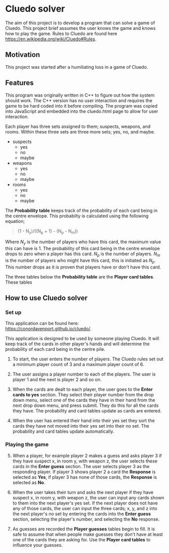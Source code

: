 # Cluedo solver
The aim of this project is to develop a program that can solve a game of Cluedo. This project brief assumes the user knows the game and knows how to play the game. Rules to Cluedo are found here https://en.wikipedia.org/wiki/Cluedo#Rules.

## Motivation
This project was started after a humiliating loss in a game of Cluedo.

## Features
This program was originally written in C++ to figure out how the system should work. The C++ version has no user interaction and requires the game to be hard coded into it before compiling. The program was copied into JavaScript and embedded into the cluedo.html page to allow for user interaction.

Each player has three sets assigned to them; suspects, weapons, and rooms. Within these three sets are three more sets; yes, no, and maybe.


*	suspects
	*	yes
	*	no
	*	maybe
*	weapons
	*	yes
	*	no
	*	maybe
*	rooms
	*	yes
	*	no
	*	maybe


The **Probability table** keeps track of the probability of each card being in the centre envelope. This probabilty is calculated using the following equation;	

>(1 - N<sub>y</sub>)/((N<sub>p</sub> + 1) - (N<sub>p</sub> - N<sub>m</sub>))

Where *N<sub>y</sub>* is the number of players who have this card, the maximum value this can have is 1. The probability of this card being in the centre envelope drops to zero when a player has this card. *N<sub>p</sub>* is the number of players. *N<sub>m</sub>* is the number of players who might have this card, this is initiated as *N<sub>p</sub>*. This number drops as it is proven that players have or don't have this card.

The three tables below the **Probability table** are the **Player card tables**. These tables 

## How to use Cluedo solver
### Set up 
This application can be found here: https://conordavenport.github.io/cluedo/.

This application is designed to be used by someone playing Cluedo. It will keep track of the cards in other player's hands and will determine the probability of each card being in the centre pile.

1. To start, the user enters the number of players. The Cluedo rules set out a minimum player count of 3 and a maximum player count of 6.

2. The user assigns a player number to each of the players. The user is player 1 and the next is player 2 and so on.

3. When the cards are dealt to each player, the user goes to the **Enter cards to yes** section. They select their player number from the drop down menu, select one of the cards they have in their hand from the next drop down menu, and press submit. They do this for all the cards they have. The probability and card tables update as cards are entered.

4. When the user has entered their hand into their yes set they sort the cards they have not moved into their yes set into their no set. The probability and card tables update automatically.

### Playing the game
5. When a player, for example player 2 makes a guess and asks player 3 if they have suspect x, in room y, with weapon z, the user selects these cards in the **Enter guess** section. The user selects player 3 as the responding player. If player 3 shows player 2 a card the **Response** is selected as **Yes**, if player 3 has none of those cards, the **Response** is selected as **No**.

6. When the user takes their turn and asks the next player if they have suspect x, in room y, with weapon z, the user can input any cards shown to them into the next player's yes set. If the next player does not have any of those cards, the user can input the three cards; x, y, and z into the next player's no set by entering the cards into the **Enter guess** section, selecting the player's number, and selecting the **No** response.

7. As guesses are recorded the **Player guesses** tables begin to fill. It is safe to assume that when people make guesses they don't have at least one of the cards they are asking for. Use the **Player card tables** to influence your guesses.